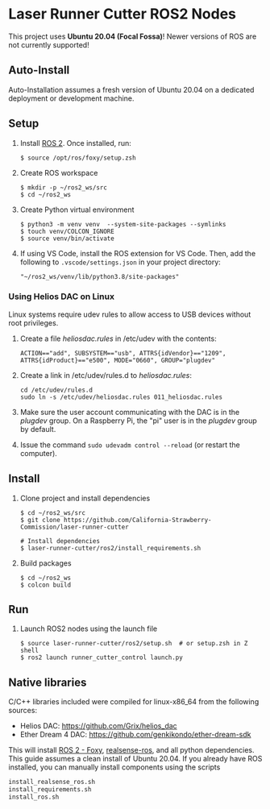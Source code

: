 # Laser Runner Cutter ROS2 Nodes
This project uses **Ubuntu 20.04 (Focal Fossa)**! Newer versions of ROS are not currently supported!

## Auto-Install 
Auto-Installation assumes a fresh version of Ubuntu 20.04 on a dedicated deployment or development machine.

## Setup
1.  Install [ROS 2](https://docs.ros.org/en/foxy/Installation/Ubuntu-Install-Debians.html). Once installed, run:

        $ source /opt/ros/foxy/setup.zsh

1.  Create ROS workspace

        $ mkdir -p ~/ros2_ws/src
        $ cd ~/ros2_ws

1.  Create Python virtual environment

        $ python3 -m venv venv  --system-site-packages --symlinks
        $ touch venv/COLCON_IGNORE
        $ source venv/bin/activate

1.  If using VS Code, install the ROS extension for VS Code. Then, add the following to `.vscode/settings.json` in your project directory:

        "~/ros2_ws/venv/lib/python3.8/site-packages"

### Using Helios DAC on Linux

Linux systems require udev rules to allow access to USB devices without root privileges.

1.  Create a file _heliosdac.rules_ in /etc/udev with the contents:

        ACTION=="add", SUBSYSTEM=="usb", ATTRS{idVendor}=="1209", ATTRS{idProduct}=="e500", MODE="0660", GROUP="plugdev"

1.  Create a link in /etc/udev/rules.d to _heliosdac.rules_:

        cd /etc/udev/rules.d
        sudo ln -s /etc/udev/heliosdac.rules 011_heliosdac.rules

1.  Make sure the user account communicating with the DAC is in the _plugdev_ group. On a Raspberry Pi, the "pi" user is in the _plugdev_ group by default.

1.  Issue the command `sudo udevadm control --reload` (or restart the computer).

## Install

1.  Clone project and install dependencies

        $ cd ~/ros2_ws/src
        $ git clone https://github.com/California-Strawberry-Commission/laser-runner-cutter

        # Install dependencies
        $ laser-runner-cutter/ros2/install_requirements.sh

1.  Build packages

        $ cd ~/ros2_ws
        $ colcon build

## Run

1.  Launch ROS2 nodes using the launch file

        $ source laser-runner-cutter/ros2/setup.sh  # or setup.zsh in Z shell
        $ ros2 launch runner_cutter_control launch.py

## Native libraries

C/C++ libraries included were compiled for linux-x86_64 from the following sources:

- Helios DAC: https://github.com/Grix/helios_dac
- Ether Dream 4 DAC: https://github.com/genkikondo/ether-dream-sdk


This will install [ROS 2 - Foxy](https://docs.ros.org/en/foxy/index.html), [realsense-ros](https://github.com/IntelRealSense/realsense-ros), and all python dependencies. This guide assumes a clean install of Ubuntu 20.04. If you already have ROS installed, you can manually install components using the scripts
```sh
install_realsense_ros.sh
install_requirements.sh
install_ros.sh
```
